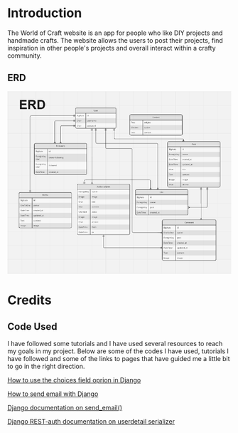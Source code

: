 # Introduction
The World of Craft website is an app for people who like DIY projects and handmade crafts. The website allows the users to post their projects, find inspiration in other people's projects and overall interact within a crafty community.

## ERD
![Entity Relationship Diagram](documentation/planning/erd-world-of-craft.png)



# Credits

## Code Used

I have followed some tutorials and I have used several resources to reach my goals in my project. Below are some of the codes I have used, tutorials I have followed and some of the links to pages that have guided me a little bit to go in the right direction.

[How to use the choices field oprion in Django](https://stackoverflow.com/questions/18676156/how-to-properly-use-the-choices-field-option-in-django)

[How to send email with Django](https://www.youtube.com/watch?v=xNqnHmXIuzU)

[Django documentation on send_email()](https://docs.djangoproject.com/en/5.0/topics/email/)

[Django REST-auth documentation on userdetail serializer](https://dj-rest-auth.readthedocs.io/en/latest/faq.html)